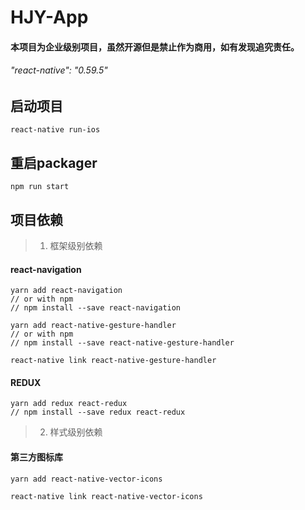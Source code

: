 # HJY-App

#### 本项目为企业级别项目，虽然开源但是禁止作为商用，如有发现追究责任。
###### "react-native": "0.59.5"

## 启动项目
```
react-native run-ios
```

## 重启packager
```
npm run start
```


## 项目依赖

> 1. 框架级别依赖

#### react-navigation
```
yarn add react-navigation
// or with npm
// npm install --save react-navigation

yarn add react-native-gesture-handler
// or with npm
// npm install --save react-native-gesture-handler

react-native link react-native-gesture-handler
```

#### REDUX
```
yarn add redux react-redux
// npm install --save redux react-redux

```


> 2. 样式级别依赖

#### 第三方图标库
```
yarn add react-native-vector-icons  

react-native link react-native-vector-icons
```

